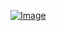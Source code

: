 [![Image](https://img.freepik.com/vecteurs-premium/game-over-dans-style-retro-pixel-art-design-glitch-bruit-isole-fond-blanc-concept-niveau-final-dans-jeux-virtuels-interface-utilisateur-classique-pour-jeux-video-ligne-illustration-vectorielle_342166-224.jpg?w=2000)](https://github.com/Doothrat/TP2-Labyrinthe/blob/main/index.md)
